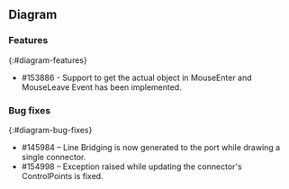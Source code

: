 ## Diagram

### Features
{:#diagram-features}

* \#153886 - Support to get the actual object in MouseEnter and MouseLeave Event has been implemented.

### Bug fixes
{:#diagram-bug-fixes}

* \#145984 – Line Bridging is now generated to the port while drawing a single connector.
* \#154998 – Exception raised while updating the connector's ControlPoints is fixed.

